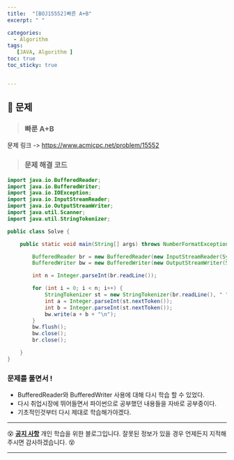 ```yaml
---
title:  "[BOJ15552]빠른 A+B"
excerpt: " "

categories:
  - Algorithm
tags:
   [JAVA, Algorithm ]
toc: true
toc_sticky: true


---
```


## 🚀 문제

> ### 빠룬 A+B

문제 링크  -> https://www.acmicpc.net/problem/15552

> ### 문제 해결 코드
```java
import java.io.BufferedReader;
import java.io.BufferedWriter;
import java.io.IOException;
import java.io.InputStreamReader;
import java.io.OutputStreamWriter;
import java.util.Scanner;
import java.util.StringTokenizer;

public class Solve {

	public static void main(String[] args) throws NumberFormatException, IOException {

		BufferedReader br = new BufferedReader(new InputStreamReader(System.in));
		BufferedWriter bw = new BufferedWriter(new OutputStreamWriter(System.out));

		int n = Integer.parseInt(br.readLine());

		for (int i = 0; i < n; i++) {
			StringTokenizer st = new StringTokenizer(br.readLine(), " ");
			int a = Integer.parseInt(st.nextToken());
			int b = Integer.parseInt(st.nextToken());
			bw.write(a + b + "\n");
		}
		bw.flush();
		bw.close();
		br.close();

	}
}
```


### 문제를 풀면서 !

- BufferedReader와 BufferedWriter 사용에 대해 다시 학습 할 수 있었다.
- 다시 취업시장에 뛰어들면서 파이썬으로 공부했던 내용들을 자바로 공부중이다.
- 기초적인것부터 다시 제대로 학습해가야겠다.

---
😵 **<u>공지 사항</u>** 개인 학습을 위한 블로그입니다. 잘못된 정보가 있을 경우 언제든지 지적해주시면 감사하겠습니다. 😵

---
